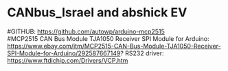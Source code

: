 # CANbus_Israel and abshick EV


#GITHUB: https://github.com/autowp/arduino-mcp2515  
#MCP2515 CAN Bus Module TJA1050 Receiver SPI Module for Arduino: https://www.ebay.com/itm/MCP2515-CAN-Bus-Module-TJA1050-Receiver-SPI-Module-for-Arduino/292587667149?
RS232 driver: https://www.ftdichip.com/Drivers/VCP.htm
